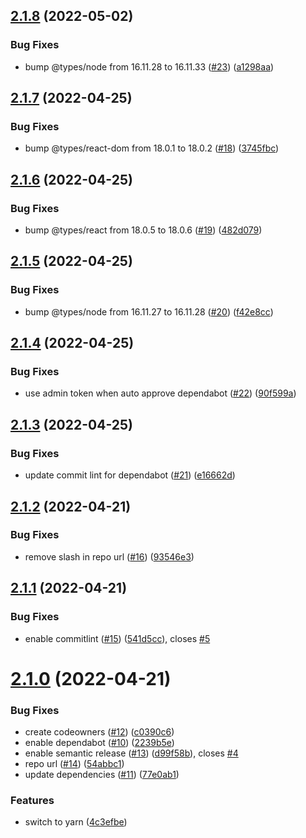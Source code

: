 ## [2.1.8](https://github.com/arkinmodi/arkinmodi.github.io/compare/v2.1.7...v2.1.8) (2022-05-02)


### Bug Fixes

* bump @types/node from 16.11.28 to 16.11.33 ([#23](https://github.com/arkinmodi/arkinmodi.github.io/issues/23)) ([a1298aa](https://github.com/arkinmodi/arkinmodi.github.io/commit/a1298aaa69f60d0bda92663f6d709662a18a1a7f))

## [2.1.7](https://github.com/arkinmodi/arkinmodi.github.io/compare/v2.1.6...v2.1.7) (2022-04-25)


### Bug Fixes

* bump @types/react-dom from 18.0.1 to 18.0.2 ([#18](https://github.com/arkinmodi/arkinmodi.github.io/issues/18)) ([3745fbc](https://github.com/arkinmodi/arkinmodi.github.io/commit/3745fbc3f43e73fea1df4bb116ecebfc7cb0a9bd))

## [2.1.6](https://github.com/arkinmodi/arkinmodi.github.io/compare/v2.1.5...v2.1.6) (2022-04-25)


### Bug Fixes

* bump @types/react from 18.0.5 to 18.0.6 ([#19](https://github.com/arkinmodi/arkinmodi.github.io/issues/19)) ([482d079](https://github.com/arkinmodi/arkinmodi.github.io/commit/482d0791f718fe2eef05ec779c272f87f180102c))

## [2.1.5](https://github.com/arkinmodi/arkinmodi.github.io/compare/v2.1.4...v2.1.5) (2022-04-25)


### Bug Fixes

* bump @types/node from 16.11.27 to 16.11.28 ([#20](https://github.com/arkinmodi/arkinmodi.github.io/issues/20)) ([f42e8cc](https://github.com/arkinmodi/arkinmodi.github.io/commit/f42e8ccbf49b19b11161e6825a9d2aa17fee9ec3))

## [2.1.4](https://github.com/arkinmodi/arkinmodi.github.io/compare/v2.1.3...v2.1.4) (2022-04-25)


### Bug Fixes

* use admin token when auto approve dependabot ([#22](https://github.com/arkinmodi/arkinmodi.github.io/issues/22)) ([90f599a](https://github.com/arkinmodi/arkinmodi.github.io/commit/90f599a20f25a06e8ad453a08bda6a986c63af90))

## [2.1.3](https://github.com/arkinmodi/arkinmodi.github.io/compare/v2.1.2...v2.1.3) (2022-04-25)


### Bug Fixes

* update commit lint for dependabot ([#21](https://github.com/arkinmodi/arkinmodi.github.io/issues/21)) ([e16662d](https://github.com/arkinmodi/arkinmodi.github.io/commit/e16662d7ad809c7483d7551f64d4c7083abbd32b))

## [2.1.2](https://github.com/arkinmodi/arkinmodi.github.io/compare/v2.1.1...v2.1.2) (2022-04-21)


### Bug Fixes

* remove slash in repo url ([#16](https://github.com/arkinmodi/arkinmodi.github.io/issues/16)) ([93546e3](https://github.com/arkinmodi/arkinmodi.github.io/commit/93546e3883b03ede64bbce1b1aeb19b922ef0f88))

## [2.1.1](https://github.com/arkinmodi/arkinmodi.github.io//compare/v2.1.0...v2.1.1) (2022-04-21)


### Bug Fixes

* enable commitlint ([#15](https://github.com/arkinmodi/arkinmodi.github.io//issues/15)) ([541d5cc](https://github.com/arkinmodi/arkinmodi.github.io//commit/541d5cca97b4e3c057751485d538b46069486322)), closes [#5](https://github.com/arkinmodi/arkinmodi.github.io//issues/5)

# [2.1.0](https://github.com/arkinmodi/arkinmodi.github.io//compare/v2.0.0...v2.1.0) (2022-04-21)


### Bug Fixes

* create codeowners ([#12](https://github.com/arkinmodi/arkinmodi.github.io//issues/12)) ([c0390c6](https://github.com/arkinmodi/arkinmodi.github.io//commit/c0390c61102029bf76795cc3f18cad59d6e9c949))
* enable dependabot ([#10](https://github.com/arkinmodi/arkinmodi.github.io//issues/10)) ([2239b5e](https://github.com/arkinmodi/arkinmodi.github.io//commit/2239b5eef8b746806e0a6181a7c181e413c6bd7b))
* enable semantic release ([#13](https://github.com/arkinmodi/arkinmodi.github.io//issues/13)) ([d99f58b](https://github.com/arkinmodi/arkinmodi.github.io//commit/d99f58b8668e6f6a61f3b264686ddaba90729a0c)), closes [#4](https://github.com/arkinmodi/arkinmodi.github.io//issues/4)
* repo url ([#14](https://github.com/arkinmodi/arkinmodi.github.io//issues/14)) ([54abbc1](https://github.com/arkinmodi/arkinmodi.github.io//commit/54abbc1cab436baf9d7771969e824a5f89ce1451))
* update dependencies ([#11](https://github.com/arkinmodi/arkinmodi.github.io//issues/11)) ([77e0ab1](https://github.com/arkinmodi/arkinmodi.github.io//commit/77e0ab10a531f6277373579e92ced7151e1746b7))


### Features

* switch to yarn ([4c3efbe](https://github.com/arkinmodi/arkinmodi.github.io//commit/4c3efbe2538f6422cabd35863d280b438b89c9b7))
